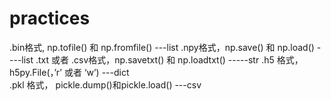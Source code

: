 # practices
.bin格式, np.tofile() 和 np.fromfile()    ---list
.npy格式，np.save() 和 np.load()   ----list 
.txt 或者 .csv格式，np.savetxt() 和 np.loadtxt()  -----str
.h5 格式，h5py.File(，’r’ 或者 ‘w’)    ---dict  
.pkl 格式， pickle.dump()和pickle.load()  ---csv
